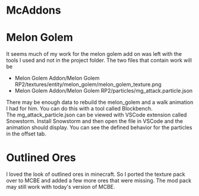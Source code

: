 # McAddons

# Melon Golem
It seems much of my work for the melon golem add on was left with the tools I used and not in the project folder. 
The two files that contain work will be<br>
* Melon Golem Addon/Melon Golem RP2/textures/entity/melon_golem/melon_golem_texture.png
* Melon Golem Addon/Melon Golem RP2/particles/mg_attack.particle.json

There may be enough data to rebuild the melon_golem and a walk animation I had for him. You can do this with a tool called Blockbench. <br>
The mg_attack_particle.json can be viewed with VSCode extension called Snowstorm. Install Snowstorm and then open the file in VSCode and the animation should display. You can see the defined behavior for the particles in the offset tab.

# Outlined Ores
I loved the look of outlined ores in minecraft. So I ported the texture pack over to MCBE and added a few more ores that were missing. The mod pack may still work with today's version of MCBE.

